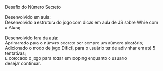 Desafio do Número Secreto
</br>
</br>
Desenvolvido em aula:
</br>
Desenvolvido a estrutura do jogo com dicas em aula de JS sobre While com a Alura;
</br>
</br>
Desenvolvido fora da aula:
</br>
Aprimorado para o número secreto ser sempre um número aleatório;
</br>
Adicionado o modo de jogo Dificil, para o usuário ter de adivinhar em até 5 tentativas;
</br>
E colocado o jogo para rodar em looping enquanto o usuário desejar continuar.

